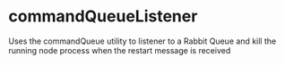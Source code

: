 commandQueueListener
====================

Uses the commandQueue utility to listener to a Rabbit Queue and kill the running node process when the restart message is received